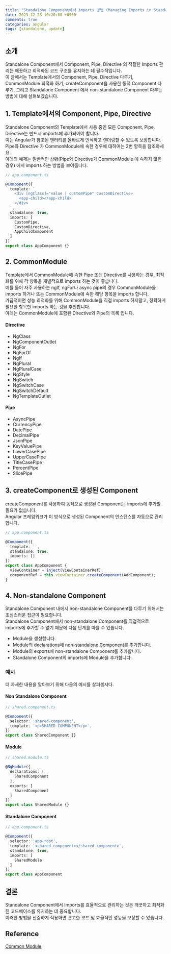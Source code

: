 ```yaml
---
title: "Standalone Component에서 imports 방법 (Managing Imports in Standalone Angular Components)"
date: 2023-12-28 10:20:00 +0900
comments: true
categories: angular
tags: [standalone, update]
---
```


## 소개
Standalone Component에서 Component, Pipe, Directive 의 적절한 Imports 관리는 깨끗하고 최적화된 코드 구조를 유지하는 데 필수적입니다. <br/>이 글에서는 Template에서의 Component, Pipe, Directive 다루기, CommonModule 최적화 하기, createComponent을 사용한 동적 Component 다루기, 그리고 Standalone Component 에서 non-standalone Component 다루는  방법에 대해 살펴보겠습니다.


## 1. Template에서의 Component, Pipe, Directive
Standalone Component의 Template에서 사용 중인 모든 Component, Pipe, Directive는 반드시 imports에 추가되어야 합니다. <br/>이는 Angular가 참조된 엔터티를 올바르게 인식하고 렌더링할 수 있도록 보장합니다.<br/>Pipe와 Directive 가 CommonModule에 속한 경우에 대하여는 2번 항목을 참조하세요. <br/> 아래의 예제는 일반적인 상황(Pipe와 Directive가 CommonModule 에 속하지 않은 경우) 에서 imports 하는 방법을 보여줍니다.

```ts
// app.component.ts

@Component({
  template: `
    <div [ngClass]="value | customPipe" customDirective>
      <app-child></app-child>
    </div>
  `,
  standalone: true,
  imports: [
    CustomPipe,
    CustomDirective,
    AppChildComponent
  ]
})
export class AppComponent {}
```


## 2. CommonModule
Template에서 CommonModule에 속한 Pipe 또는 Directive를 사용하는 경우, 최적화를 위해 각 항목을 개별적으로 imports 하는 것이 좋습니다. <br/>예를 들어 자주 사용하는 ngIf, ngFor나 async pipe의 경우 CommonModule을 imports 하거나 또는 CommonModule에 속한 해당 항목을 imports 합니다. <br/>가급적이면 성능 최적화를 위해 CommonModule을 직접 imports 하지말고, 정확하게 필요한 항목만 imports 하는 것을 추천합니다. <br/> 아래는 CommonModule에 포함된 Directive와 Pipe의 목록 입니다.

#### Directive

- NgClass
- NgComponentOutlet
- NgFor
- NgForOf
- NgIf
- NgPlural
- NgPluralCase
- NgStyle
- NgSwitch
- NgSwitchCase
- NgSwitchDefault
- NgTemplateOutlet


#### Pipe
- AsyncPipe
- CurrencyPipe
- DatePipe
- DecimalPipe
- JsonPipe
- KeyValuePipe
- LowerCasePipe
- UpperCasePipe
- TitleCasePipe
- PercentPipe
- SlicePipe



## 3. createComponent로 생성된 Component
createComponent를 사용하여 동적으로 생성된 Component는 imports에 추가할 필요가 없습니다. <br/>Angular 프레임워크가 이 방식으로 생성된 Component의 인스턴스를 자동으로 관리합니다.


```ts
// app.component.ts

@Component({
  template: ``,
  standalone: true,
  imports: []
})
export class AppComponent {
  viewContainer = inject(ViewContainerRef);
  componentRef = this.viewContainer.createComponent(AddComponent);
}
```

## 4. Non-standalone Component
Standalone Component 내에서 non-standalone Component를 다루기 위해서는 조심스러운 접근이 필요합니다. <br/>Standalone Component에서 non-standalone Component를 직접적으로 imports에 추가할 수 없기 때문에 다음 단계를 따를 수 있습니다.

- Module을 생성합니다.
- Module의 declarations에 non-standalone Component를 추가합니다.
- Module의 exports에 non-standalone Component를 추가합니다.
- Standalone Component의 imports에 Module을 추가합니다.


### 예시
더 자세한 내용을 알아보기 위해 다음의 예시를 살펴봅시다.

#### Non Standalone Component

```ts
// shared.component.ts

@Component({
  selector: 'shared-component',
  template: `<p>SHARED COMPONENT</p>`,
})
export class SharedComponent {}
```

#### Module

```ts
// shared.module.ts

@NgModule({
  declarations: [
    SharedComponent
  ],
  exports: [
    SharedComponent
  ]
})
export class SharedModule {}
```

#### Standalone Component

```ts
// app.component.ts

@Component({
  selector: 'app-root',
  template: `<shared-component></shared-component>`,
  standalone: true,
  imports: [
    SharedModule
  ]
})
export class AppComponent
```


## 결론
Standalone Component에서 Imports를 효율적으로 관리하는 것은 깨끗하고 최적화된 코드베이스를 유지하는 데 중요합니다. <br/>이러한 방법을 신중하게 적용하면 견고한 코드 및 효율적인 성능을 보장할 수 있습니다.

## Reference
[Common Module](https://angular.io/api/common/CommonModule)